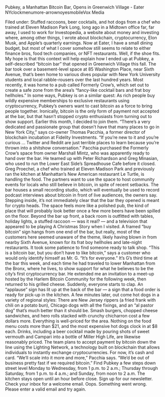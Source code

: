 Pubkey, a Manhattan Bitcoin Bar, Opens in Greenwich Village - Eater NYclockmenumore-arrownoyesmobileVox Media


Filed under:
Stuffed raccoons, beer cocktails, and hot dogs from a chef who trained at Eleven Madison Park
Long, long ago in a Midtown office far, far away, I used to work for Investopedia, a website about money and investing where, among other things, I wrote about blockchain, cryptocurrency, Elon Musk, and Apple’s quarterly earnings. Now at Eater, I have a small dining budget, but most of what I cover somehow still seems to relate to either finance bros, food tech companies, or NFT restaurants. Well, if the shoe fits.
My hope is that this context will help explain how I ended up at Pubkey, a self-described “bitcoin bar” that opened in Greenwich Village this fall. The bar took over a basement-level space at 85 Washington Place, near Sixth Avenue, that’s been home to various dives popular with New York University students and local rabble-rousers over the last hundred years. Most recently, it was home to a pub called Formerly Crow’s, which set out to create a safe zone from the area’s “fancy-like cocktail bars and frat boy hellholes.”
In some ways, Pubkey is on a similar quest: As rich people buy wildly expensive memberships to exclusive restaurants using cryptocurrency, Pubkey’s owners want to cast bitcoin as a force to bring people together. Ironically, bitcoin is the only form of payment not accepted at the bar, but that hasn’t stopped crypto enthusiasts from turning out to show support. Earlier this month, I decided to join them.
“There’s a very dedicated and passionate group that doesn’t have that many places to go in New York City,” says co-owner Thomas Pacchia, a former director of blockchain incubation at Fidelity Investments. “If you’re new to it and you’re curious ... Twitter and Reddit are just terrible places to learn because you’re thrown into a shitshow conversation.”
Pacchia purchased the Formerly Crow’s space from owner Marshall Mintz, who was apparently ready to hand over the bar. He teamed up with Peter Richardson and Greg Minasian, who used to run the Lower East Side’s Spreadhouse Cafe before it closed. Greg Proechel, a chef who trained at Eleven Madison Park and previously ran the kitchen at Manhattan’s New American restaurant Le Turtle, is handling the food.
The partners want to use the space to host community events for locals who still believe in bitcoin, in spite of recent setbacks. The bar houses a small recording studio, which will eventually be used to record podcast interviews about bitcoin in front of live audiences, the owners say. 
Stepping inside, it’s not immediately clear that the bar they opened is meant for crypto heads. The space feels more like a polished pub, the kind of place that will probably look better once a few more beers have been spilled on the floor. Beyond the bar up front, a back room is outfitted with tables, holiday lights, a stuffed raccoon — was it real? — and a television that appeared to be playing A Christmas Story when I visited. 
A framed “buy bitcoin” sign hangs from one end of the bar, but really, most of the customers here seemed unaware of the theme, likely having blown in from nearby Sixth Avenue, known for its frat boy hellholes and late-night restaurants. It took some patience to find someone ready to talk shop.
“This is a bitcoin bar, but you don’t have to like bitcoin,” says a customer who would only identify himself as Mr. G. “It’s for everyone.” It’s G’s third time at the bar this week, and each time he had traveled to lower Manhattan from the Bronx, where he lives, to show support for what he believes to be the city’s first cryptocurrency bar. He extended me an invitation to a meet-up hosted by the Harlem Bitcoin Community for the following week, then returned to his grilled cheese.
Suddenly, everyone starts to clap. An “applause” sign has lit up at the back of the bar — a sign that a food order is ready for pick-up in the kitchen. A few minutes later, out come hot dogs in a variety of regional styles: There are New Jersey rippers (a fried frank with chili on a potato bun), Chicago dogs with all the fixings, and an “al pastor dog” that’s much better than it should be. Smash burgers, chopped cheese sandwiches, and hero rolls stacked with crunchy chicharron cost a few dollars more.
Everything is well-priced for the area. Nothing on the food menu costs more than $21, and the most expensive hot dogs clock in at $8 each. Drinks, including a beer cocktail made by pouring shots of sweet vermouth and Campari into a bottle of Miller High Life, are likewise reasonably priced.
The team plans to accept payment by bitcoin down the line using the Lighting Network, a technology built on blockchain that allows individuals to instantly exchange cryptocurrencies. For now, it’s cash and card. “We’ll scale into it more and more,” Pacchia says. “We’d be out of business pretty fast if we required bitcoin.”
Find Pubkey a few steps down street level Monday to Wednesday, from 1 p.m. to 2 a.m.; Thursday through Saturday, from 1 p.m. to 4 a.m.; and Sunday, from noon to 2 a.m. The kitchen stays open until an hour before close.
Sign up for our newsletter.
Check your inbox for a welcome email.
Oops. Something went wrong. Please enter a valid email and try again.


